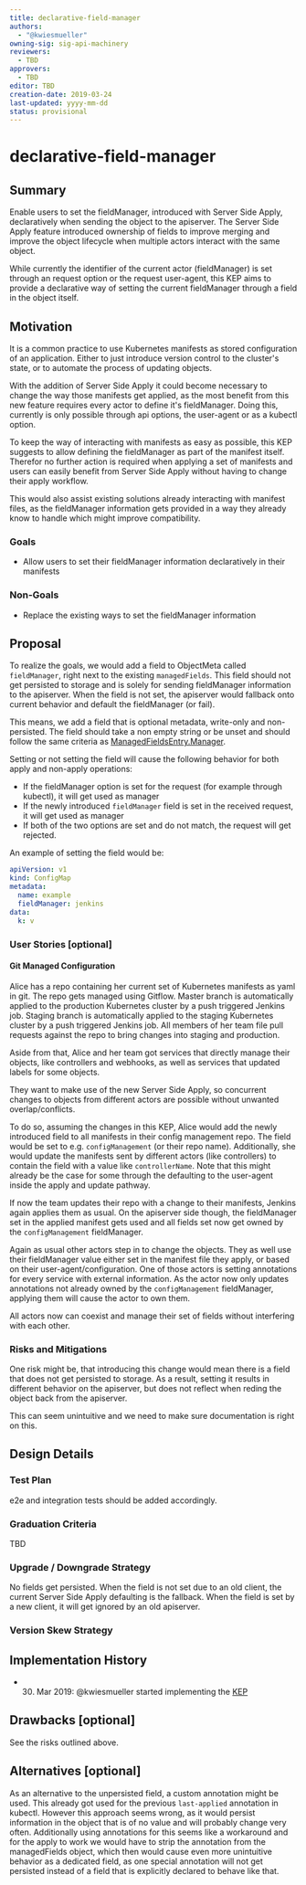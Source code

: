 ```yaml
---
title: declarative-field-manager
authors:
  - "@kwiesmueller"
owning-sig: sig-api-machinery
reviewers:
  - TBD
approvers:
  - TBD
editor: TBD
creation-date: 2019-03-24
last-updated: yyyy-mm-dd
status: provisional
---
```


# declarative-field-manager

## Summary

Enable users to set the fieldManager, introduced with Server Side Apply, declaratively when sending the object to the apiserver.
The Server Side Apply feature introduced ownership of fields to improve merging and improve the object lifecycle when multiple actors interact with the same object.

While currently the identifier of the current actor (fieldManager) is set through an request option or the request user-agent,
this KEP aims to provide a declarative way of setting the current fieldManager through a field in the object itself.

## Motivation

It is a common practice to use Kubernetes manifests as stored configuration of an application. Either to just introduce version control to the cluster's state, or to automate the process of updating objects.

With the addition of Server Side Apply it could become necessary to change the way those manifests get applied, as the most benefit from this new feature requires every actor to define it's fieldManager. Doing this, currently is only possible through api options, the user-agent or as a kubectl option.

To keep the way of interacting with manifests as easy as possible, this KEP suggests to allow defining the fieldManager as part of the manifest itself. Therefor no further action is required when applying a set of manifests and users can easily benefit from Server Side Apply without having to change their apply workflow.

This would also assist existing solutions already interacting with manifest files, as the fieldManager information gets provided in a way they already know to handle which might improve compatibility.

### Goals

- Allow users to set their fieldManager information declaratively in their manifests

### Non-Goals

- Replace the existing ways to set the fieldManager information

## Proposal

To realize the goals, we would add a field to ObjectMeta called `fieldManager`, right next to the existing `managedFields`.
This field should not get persisted to storage and is solely for sending fieldManager information to the apiserver.
When the field is not set, the apiserver would fallback onto current behavior and default the fieldManager (or fail).

This means, we add a field that is optional metadata, write-only and non-persisted.
The field should take a non empty string or be unset and should follow the same criteria as [ManagedFieldsEntry.Manager](https://kubernetes.io/docs/reference/generated/kubernetes-api/v1.14/#managedfieldsentry-v1-meta).

Setting or not setting the field will cause the following behavior for both apply and non-apply operations:

- If the fieldManager option is set for the request (for example through kubectl), it will get used as manager
- If the newly introduced `fieldManager` field is set in the received request, it will get used as manager
- If both of the  two options are set and do not match, the request will get rejected.

An example of setting the field would be:

```yaml
apiVersion: v1
kind: ConfigMap
metadata:
  name: example
  fieldManager: jenkins
data:
  k: v
```

### User Stories [optional]

#### Git Managed Configuration

Alice has a repo containing her current set of Kubernetes manifests as yaml in git.
The repo gets managed using Gitflow.
Master branch is automatically applied to the production Kubernetes cluster by a push triggered Jenkins job.
Staging branch is automatically applied to the staging Kubernetes cluster by a push triggered Jenkins job.
All members of her team file pull requests against the repo to bring changes into staging and production.

Aside from that, Alice and her team got services that directly manage their objects, like controllers and webhooks,
as well as services that updated labels for some objects.

They want to make use of the new Server Side Apply, so concurrent changes to objects from different actors are possible without unwanted overlap/conflicts.

To do so, assuming the changes in this KEP, Alice would add the newly introduced field to all manifests in their config management repo. The field would be set to e.g. `configManagement` (or their repo name).
Additionally, she would update the manifests sent by different actors (like controllers) to contain the field with a value like `controllerName`. Note that this might already be the case for some through the defaulting to the user-agent inside the apply and update pathway.

If now the team updates their repo with a change to their manifests, Jenkins again applies them as usual. On the apiserver side though, the fieldManager set in the applied manifest gets used and all fields set now get owned by the `configManagement` fieldManager.

Again as usual other actors step in to change the objects. They as well use their fieldManager value either set in the manifest file they apply, or based on their user-agent/configuration.
One of those actors is setting annotations for every service with external information.
As the actor now only updates annotations not already owned by the `configManagement` fieldManager, applying them will cause the actor to own them.

All actors now can coexist and manage their set of fields without interfering with each other.

### Risks and Mitigations

One risk might be, that introducing this change would mean there is a field that does not get persisted to storage.
As a result, setting it results in different behavior on the apiserver, but does not reflect when reding the object back from the apiserver.

This can seem unintuitive and we need to make sure documentation is right on this.

## Design Details

### Test Plan

e2e and integration tests should be added accordingly.

### Graduation Criteria

TBD

### Upgrade / Downgrade Strategy

No fields get persisted.
When the field is not set due to an old client, the current Server Side Apply defaulting is the fallback.
When the field is set by a new client, it will get ignored by an old apiserver.

### Version Skew Strategy

## Implementation History

- 30. Mar 2019: @kwiesmueller started implementing the [KEP](https://github.com/kubernetes/kubernetes/pull/75917)

## Drawbacks [optional]

See the risks outlined above.

## Alternatives [optional]

As an alternative to the unpersisted field, a custom annotation might be used.
This already got used for the previous `last-applied` annotation in kubectl.
However this approach seems wrong, as it would persist information in the object that is of no value and will probably change very often. Additionally using annotations for this seems like a workaround and for the apply to work we would have to strip the annotation from the managedFields object, which then would cause even more unintuitive behavior as a dedicated field, as one special annotation will not get persisted instead of a field that is explicitly declared to behave like that.
